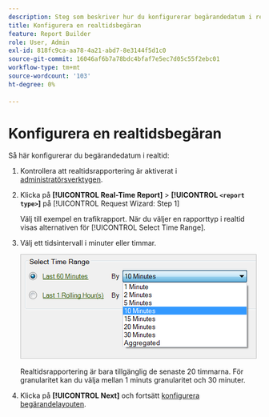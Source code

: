 ```yaml
---
description: Steg som beskriver hur du konfigurerar begärandedatum i realtid.
title: Konfigurera en realtidsbegäran
feature: Report Builder
role: User, Admin
exl-id: 818fc9ca-aa78-4a21-abd7-8e3144f5d1c0
source-git-commit: 16046af6b7a78bdc4bfaf7e5ec7d05c55f2ebc01
workflow-type: tm+mt
source-wordcount: '103'
ht-degree: 0%

---
```


# Konfigurera en realtidsbegäran

Så här konfigurerar du begärandedatum i realtid:

1. Kontrollera att realtidsrapportering är aktiverat i [administratörsverktygen](https://experienceleague.adobe.com/docs/analytics/admin/admin-tools/real-time-reports/t-realtime-admin.html).
1. Klicka på **[!UICONTROL Real-Time Report]** > **[!UICONTROL `<report type>`]** på [!UICONTROL Request Wizard: Step 1]

   Välj till exempel en trafikrapport. När du väljer en rapporttyp i realtid visas alternativen för [!UICONTROL Select Time Range].

1. Välj ett tidsintervall i minuter eller timmar.

   ![Skärmbild som visar alternativen för Välj tidsintervall med de senaste 60 minuterna markerade.](assets/real_time_select_date.png)

   Realtidsrapportering är bara tillgänglig de senaste 20 timmarna. För granularitet kan du välja mellan 1 minuts granularitet och 30 minuter.
1. Klicka på **[!UICONTROL Next]** och fortsätt [konfigurera begärandelayouten](/help/analyze/legacy-report-builder/layout/layout.md).
